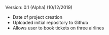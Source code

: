 Version: 0.1 (Alpha) (10/12/2019)
- Date of project creation
- Uploaded initial repository to Github
- Allows user to book tickets on three airlines
